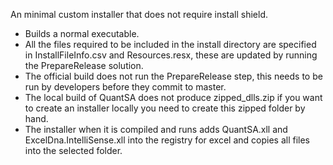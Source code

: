 An minimal custom installer that does not require install shield.

 * Builds a normal executable.
 * All the files required to be included in the install directory are specified in InstallFileInfo.csv and Resources.resx, these are updated by running the PrepareRelease solution.
 * The official build does not run the PrepareRelease step, this needs to be run by developers before they commit to master.
 * The local build of QuantSA does not produce zipped_dlls.zip if you want to create an installer locally you need to create this zipped folder by hand.
 * The installer when it is compiled and runs adds QuantSA.xll and ExcelDna.IntelliSense.xll into the registry for excel and copies all files into the selected folder.
 
 
 
 